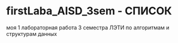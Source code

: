 # firstLaba_AISD_3sem - СПИСОК
моя 1 лабораторная работа 3 семестра ЛЭТИ по алгоритмам и структурам данных
